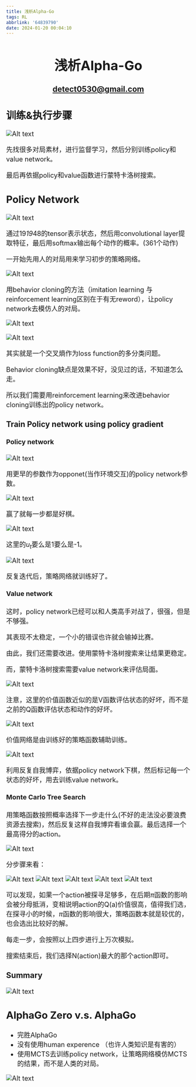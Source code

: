 ```yaml
---
title: 浅析Alpha-Go
tags: RL
abbrlink: '64839790'
date: 2024-01-20 00:04:10
---
```


<font size=4>

# <center> 浅析Alpha-Go </center>
###  <center> detect0530@gmail.com </center>

## 训练&执行步骤

![Alt text](Alpha-Go/image.png)

先找很多对局素材，进行监督学习，然后分别训练policy和value network。

最后再依据policy和value函数进行蒙特卡洛树搜索。

## Policy Network

![Alt text](Alpha-Go/image-1.png)

通过19*19*48的tensor表示状态，然后用convolutional layer提取特征，最后用softmax输出每个动作的概率。(361个动作)

一开始先用人的对局用来学习初步的策略网络。

![Alt text](Alpha-Go/image-2.png)

用behavior cloning的方法（imitation learning 与reinforcement learning区别在于有无reword），让policy network去模仿人的对局。


![Alt text](Alpha-Go/image-3.png)

![Alt text](Alpha-Go/image-4.png)

其实就是一个交叉熵作为loss function的多分类问题。

Behavior cloning缺点是效果不好，没见过的话，不知道怎么走。

所以我们需要用reinforcement learning来改进behavior cloning训练出的policy network。

### Train Policy network using policy gradient

#### Policy network

![Alt text](Alpha-Go/image-5.png)

用更早的参数作为opponet(当作环境交互)的policy network参数。 

![Alt text](Alpha-Go/image-6.png)

赢了就每一步都是好棋。 

![Alt text](Alpha-Go/image-7.png)

这里的$u_t$要么是1要么是-1。

![Alt text](Alpha-Go/image-8.png)

反复迭代后，策略网络就训练好了。

#### Value network

这时，policy network已经可以和人类高手对战了，很强，但是不够强。

其表现不太稳定，一个小的错误也许就会输掉比赛。

由此，我们还需要改进。使用蒙特卡洛树搜索来让结果更稳定。

而，蒙特卡洛树搜索需要value network来评估局面。

![Alt text](Alpha-Go/image-9.png)

注意，这里的价值函数近似的是V函数评估状态的好坏，而不是之前的Q函数评估状态和动作的好坏。

![Alt text](Alpha-Go/image-10.png)

价值网络是由训练好的策略函数辅助训练。

![Alt text](Alpha-Go/image-11.png)

利用反复自我博弈，依据policy network下棋，然后标记每一个状态的好坏，用去训练value network。


#### Monte Carlo Tree Search

用策略函数按照概率选择下一步走什么(不好的走法没必要浪费资源去搜索)，然后反复这样自我博弈看谁会赢。最后选择一个最高得分的action。

 ![Alt text](Alpha-Go/image-12.png)

分步骤来看：

![Alt text](Alpha-Go/image-13.png)
![Alt text](Alpha-Go/image-14.png)
![Alt text](Alpha-Go/image-15.png)
![Alt text](Alpha-Go/image-16.png)
![Alt text](Alpha-Go/image-17.png)

可以发现，如果一个action被探寻足够多，在后期$\pi$函数的影响会被分母抵消，变相说明action的Q(a)价值很高，值得我们选，在探寻小的时候，$\pi$函数的影响很大，策略函数本就是较优的，也会选出比较好的解。

每走一步，会按照以上四步进行上万次模拟。

搜索结束后，我们选择N(action)最大的那个action即可。    

### Summary
  
![Alt text](Alpha-Go/image-18.png)



## AlphaGo Zero v.s. AlphaGo

- 完胜AlphaGo
- 没有使用human experence （也许人类知识是有害的）
- 使用MCTS去训练policy network，让策略网络模仿MCTS的结果，而不是人类的对局。   

![Alt text](Alpha-Go/image-19.png)

<font size=4>